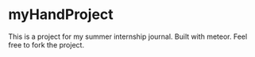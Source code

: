 # myHandProject
This is a project for my summer internship journal. Built with meteor. Feel free to fork the project.

